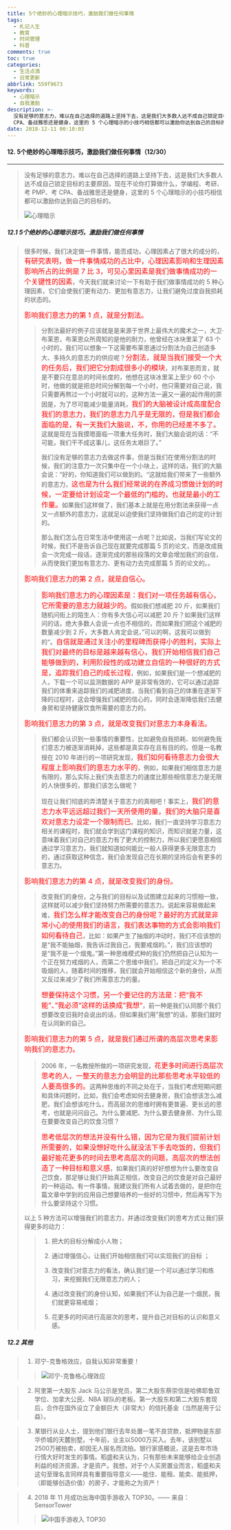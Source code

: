 ```yaml
---
title: 5个绝妙的心理暗示技巧，激励我们做任何事情
tags:
  - 札记人生
  - 教育
  - 时间管理
  - 科普
comments: true
toc: true
categories:
  - 生活点滴
  - 日常更新
abbrlink: 559f9673
keywords:
  - 心理暗示
  - 自我激励
description: >-
  没有足够的意志力，难以在自己选择的道路上坚持下去，这是我们大多数人达不成自己锁定目标的主要原因，现在不论你打算做什么，学编程、考研、考 PMP、考
  CPA、备战雅思还是健身，这里的 5 个心理暗示的小技巧相信都可以激励你达到自己的目标的。
date: 2018-12-11 00:10:03
---
```

<script type="text/javascript" src="/js/src/bai.js"></script>

#### 12. 5个绝妙的心理暗示技巧，激励我们做任何事情（12/30）
---
> 没有足够的意志力，难以在自己选择的道路上坚持下去，这是我们大多数人达不成自己锁定目标的主要原因，现在不论你打算做什么，学编程、考研、考 PMP、考 CPA、备战雅思还是健身，这里的 5 个心理暗示的小技巧相信都可以激励你达到自己的目标的。
>
> ![心理暗示](/images/155/006tNbRwgy1fy2djwkyn8j30b408cmxk.jpg)

##### 12.1 5个绝妙的心理暗示技巧，激励我们做任何事情
> 很多时候，我们决定做一件事情，能否成功，心理因素占了很大的成分的，<font color="red" size = 3>有研究表明，做一件事情成功的占比中，心理因素影响和生理因素影响所占的比例是 7 比 3，可见心里因素是我们做事情成功的一个关键性的因素</font>，今天我们就来讨论一下有助于我们做事情成功的 5 种心理因素，它们会使我们更有动力、更加有意志力，让我们避免过度自我损耗的状态的。
>
> <font color="red" size = 3>影响我们意志力的第 1 点，就是分割法。</font>
>
> >
> > 分割法最好的例子应该就是是来源于世界上最伟大的魔术之一，大卫·布莱恩，布莱恩众所周知的是他的耐力，他曾经在冰块里呆了 63 个小时的，我们可以想象一下这需要布莱恩通过分割法为自己创造多大、多持久的意志力的供应呢？<font color="red" size = 3>分割法，就是当我们接受一个大的任务后，我们把它分割成很多小的模块</font>，对布莱恩而言，就是不要只在意总的时间长度的，他想在这块冰里呆上至少 60 个小时，他做的就是把总时间分解到每一个小时，他只需要对自己说，我只需要再熬过一个小时就可以的，这种方法一遍又一遍的起作用的原因是，为了尽可能减少能量消耗，<font color="red" size = 3>我们的大脑被设计成高度配合我们的意志力，我们的意志力几乎是无限的，但是我们都会面临的是，有一天我们大脑说，不，你用的已经差不多了。</font>这就是现在当我摸嗯面临一项重大任务时，我们大脑会说的话：“不可能，我们干不成这事儿，这任务太艰巨了。”
> >
> > 我们没有足够的意志力去做这件事，但是当我们在使用分割法的时候，我们的注意力一次只集中在一个小块上，这样的话，我们的大脑会说：“好的，你知道我们可以做到的。“这就给我们带来了一些额外的意志力，<font color="red" size = 3>这也是为什么我们经常说的在养成习惯做计划的时候，一定要给计划设定一个最低的门槛的，也就是最小的工作量。</font>如果我们这样做了，我们基本上就是在用分割法来获得一点又一点额外的意志力，这就足以迫使我们坚持做我们自己的定的计划的。
> >
> > 那么我们怎么在日常生活中使用这一点呢？比如说，当我们写论文的时候，我们不是告诉自己现在就要完成那篇 5 页的论文，而是改成我会一次完成一段话，逐渐完成的那些段落的文章会增加我们的自信，从而使我们更加有意志力、更有动力去完成那篇 5 页的论文的。。
>
>  <font color="red" size = 3>影响我们意志力的第 2 点，就是自信心。</font>
> >
> > <font color="red" size = 3>影响我们意志力的心理因素是：我们对一项任务越有信心，它所需要的意志力就越少的。</font>假如我们想减肥 20 斤，如果我们随机问街上的陌生人：你有多大信心可以减肥 20 斤？如果我们这样问的话，绝大多数人会说一点也不相信的，而如果我们把这个减肥的数量减少到 2 斤，大多数人肯定会说，”可以的啊，这我可以做到的“。<font color="red" size = 3>自信就是通过关注小的里程碑而获得小的胜利，实际上我们对最终的目标是越来越有信心，我们开始相信我们自己能够做到的，利用阶段性的成功建立自信的一种很好的方式是，追踪我们自己的成长过程</font>，例如，如果我们是一个想减肥的人，下载一个可以监测数据的 APP 是非常有效的，它可以通过追踪我们的体重来追踪我们的减肥进度，当我们看到自己的体重在逐渐下降的过程时，这会增强我们减肥的信心的，同时会逐渐降低我们去健身房和坚持健康饮食所需要的意志力的。
>
>  <font color="red" size = 3>影响我们意志力的第 3 点，就是改变我们对意志力本身看法。</font>
> >
> > 我们都会认识到一些事情的重要性，比如避免自我损耗、如何避免我们意志力被逐渐消耗掉，这些都是真实存在且有目的的。但是一名教授在 2010 年进行的一项研究发现，<font color="red" size = 3>我们如何看待意志力会很大程度上影响我们的意志力水平的</font>，例如，如果我们相信意志力是有限的，那么实际上我们失去意志力的速度比那些相信意志力是无限的人快很多的，那我们该怎么做呢？
> >
> > 现在让我们彻底的弄清楚关于意志力的真相吧！事实上，<font color="red" size = 3>我们的意志力水平远远超过我们一天所使用的量，我们的大脑只是喜欢对意志力设定一个限制而已</font>。比如，我们一直坚持学习意志力相关的课程时，我们就会学到这门课程的知识，而知识就是力量，这意味着我们对自己的意志力有了更大的控制力，所以我们更愿意相信通过学习意志力，我们就知道如何能比一般人获得更多无限意志力的，通过获取这种信念，我们会发现自己在长期的坚持后会有更多的意志力。
>
>  <font color="red" size = 3>影响我们意志力的第 4 点，就是改变我们的身份。</font>
> >
> > 改变我们的身份，之与我们的目标以及试图建立起来的习惯相一致，这样就可以减少我们坚持努力所需要的意志力。说起来容易做起来难，<font color="red" size = 3>我们怎么样才能改变自己的身份呢？最好的方式就是非常小心的使用我们的语言，我们表达事物的方式会影响我们如何看待自己</font>，比如：如果产生了抽烟的冲动时，我们不应该想的是“我不能抽烟，我告诉过我自己，我要戒烟的。”，我们应该想的是“我不是一个烟鬼。”第一种思维模式种的我们仍然把自己认知为一个正在努力戒烟的人，而第二个思维中我们，把自己的定义为一个不吸烟的人，随着时间的推移，我们就会开始相信这个新的身份，从而又反过来减少了我们所需意志力的量。
> >
> > <font color="red" size = 3>想要保持这个习惯，另一个要记住的方法是：把“我不能”、”我必须“这样的话换成”我想“</font>，前一种是我们认同那个我们想要改变旧我时会说出的话，但如果我们用”我想”的话，那我们就时在认同新的自己。
>
>  <font color="red" size = 3>影响我们意志力的第 5 点，就是我们通过所谓的高层次思考来影响我们的意志力。</font>
> >
> > 2006 年，一名教授所做的一项研究发现，<font color="red" size = 3>花更多时间进行高层次思考的人，一整天的意志力会明显的比那些思考水平较低的人要高很多的。</font>这两种思维的不同之处在于，当我们考虑短期问题和具体问题时，比如，我们会考虑如何去健身房，我们会想该怎么减肥，我们会想该吃什么，而高层次的思维时拥有更普遍、更长远的思考，也就是问问自己。为什么要减肥、为什么要去健身房、为什么现在要要改变自己的饮食习惯？
> >
> > <font color="red" size = 3>思考低层次的想法并没有什么错，因为它是为我们提前计划所需要的，如果没想好吃什么就没法下手去吃饭的，但我们最好能花更多的时间去思考高层次的问题，高层次的想法创造了一种目标和意义感</font>，如果我们真的好好想想为什么要改变自己饮食，那足够让我们开始真正相信，改变自己的饮食是对自己最好的一种运动。有一件事情，我建议我们所有人试着去做的，是把你在篇文章中学到的应用自己想要培养的一些好的习惯中，然后再写下为什么要坚持这个习惯。
>
>  以上 5 种方法可以增强我们的意志力，并通过改变我们的思考方式让我们获得更多的动力：
> >
> > 1. 把大的目标分解成小人物；
> >
> > 2. 通过增强信心，让我们开始相信我们可以实现我们的目标 ；
> >
> > 3. 改变我们对意志力的看法，确认我们是一个可以通过学习和练习，来挖掘我们无限意志力的人；
> >
> > 4. 通过改变我们的身份认知，如果我们不认为自己是一个烟民，我们就更容易戒烟；
> >
> > 5. 花更多的时间进行高层次的思考，提升自己对目标的认识和意义感。


##### 12.2 其他
> 1. 邓宁-克鲁格效应，自我认知非常重要！
>>
>> ![邓宁-克鲁格心理效应](/images/155/006tNbRwgy1fy2g1oyy02j30nq0mmmy6.jpg)

> 2. 阿里第一大股东 Jack 马公示是党员，第二大股东蔡崇信是哈佛耶鲁双学位、加拿大公民、NBA 球队的老板。第一大股东和第二大股东套现后，合作在国外设立了金额巨大（非常大）的信托基金（当然是用于公益）。

> 3. 某银行从业人士，提到他们银行去年处置一笔不良贷款，抵押物是东部华侨城的天麓别墅。十年前，业主以5000万买入。去年，该别墅以2500万被拍卖，却因无人报名而流拍。银行家感概说，这是去年市场行情大好时发生的事情。稻盛和夫认为，只有那些未来能够给企业创造利益的经济资源，才是资产。我想，对于个人买房置业而言，稻盛和夫这句至理名言同样具有重要指导意义——能住、能租、能卖、能抵押，（即能够创造价值）的房子，才能称之为资产！

> 4. 2018 年 11 月成功出海中国手游收入 TOP30。—— 来自：SensorTower
>>
>> ![中国手游收入 TOP30](/images/155/006tNbRwgy1fy2g64ykp5j30u00wswhp.jpg)
